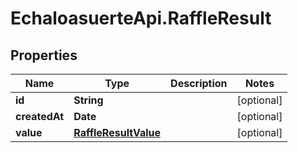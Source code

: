 # EchaloasuerteApi.RaffleResult

## Properties
Name | Type | Description | Notes
------------ | ------------- | ------------- | -------------
**id** | **String** |  | [optional] 
**createdAt** | **Date** |  | [optional] 
**value** | [**RaffleResultValue**](RaffleResultValue.md) |  | [optional] 


